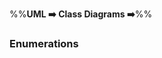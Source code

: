 <link rel="stylesheet" href="{{baseUrl}}/css/textbook.css">

<div class="website-content">

%%**UML :arrow_right: Class Diagrams :arrow_right:**%%

### Enumerations

<div id="main">

<include src="./what/topicPanel.md" />

</div>
</div>
